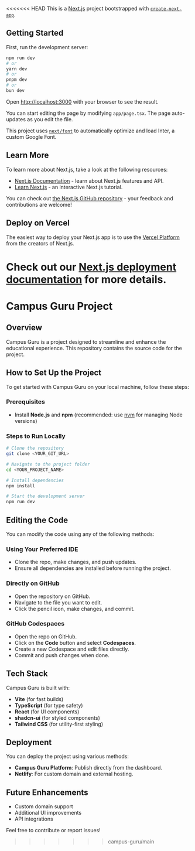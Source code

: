 <<<<<<< HEAD
This is a [Next.js](https://nextjs.org/) project bootstrapped with [`create-next-app`](https://github.com/vercel/next.js/tree/canary/packages/create-next-app).

## Getting Started

First, run the development server:

```bash
npm run dev
# or
yarn dev
# or
pnpm dev
# or
bun dev
```

Open [http://localhost:3000](http://localhost:3000) with your browser to see the result.

You can start editing the page by modifying `app/page.tsx`. The page auto-updates as you edit the file.

This project uses [`next/font`](https://nextjs.org/docs/basic-features/font-optimization) to automatically optimize and load Inter, a custom Google Font.

## Learn More

To learn more about Next.js, take a look at the following resources:

- [Next.js Documentation](https://nextjs.org/docs) - learn about Next.js features and API.
- [Learn Next.js](https://nextjs.org/learn) - an interactive Next.js tutorial.

You can check out [the Next.js GitHub repository](https://github.com/vercel/next.js/) - your feedback and contributions are welcome!

## Deploy on Vercel

The easiest way to deploy your Next.js app is to use the [Vercel Platform](https://vercel.com/new?utm_medium=default-template&filter=next.js&utm_source=create-next-app&utm_campaign=create-next-app-readme) from the creators of Next.js.

Check out our [Next.js deployment documentation](https://nextjs.org/docs/deployment) for more details.
=======
# Campus Guru Project

## Overview
Campus Guru is a project designed to streamline and enhance the educational experience. This repository contains the source code for the project.


## How to Set Up the Project

To get started with Campus Guru on your local machine, follow these steps:

### Prerequisites
- Install **Node.js** and **npm** (recommended: use [nvm](https://github.com/nvm-sh/nvm#installing-and-updating) for managing Node versions)

### Steps to Run Locally

```sh
# Clone the repository
git clone <YOUR_GIT_URL>

# Navigate to the project folder
cd <YOUR_PROJECT_NAME>

# Install dependencies
npm install

# Start the development server
npm run dev
```

## Editing the Code
You can modify the code using any of the following methods:

### Using Your Preferred IDE
- Clone the repo, make changes, and push updates.
- Ensure all dependencies are installed before running the project.

### Directly on GitHub
- Open the repository on GitHub.
- Navigate to the file you want to edit.
- Click the pencil icon, make changes, and commit.

### GitHub Codespaces
- Open the repo on GitHub.
- Click on the **Code** button and select **Codespaces**.
- Create a new Codespace and edit files directly.
- Commit and push changes when done.

## Tech Stack
Campus Guru is built with:

- **Vite** (for fast builds)
- **TypeScript** (for type safety)
- **React** (for UI components)
- **shadcn-ui** (for styled components)
- **Tailwind CSS** (for utility-first styling)

## Deployment
You can deploy the project using various methods:

- **Campus Guru Platform**: Publish directly from the dashboard.
- **Netlify**: For custom domain and external hosting.

## Future Enhancements
- Custom domain support
- Additional UI improvements
- API integrations

Feel free to contribute or report issues!

>>>>>>> campus-guru/main
